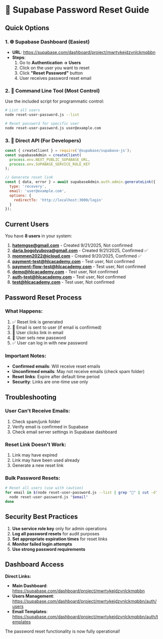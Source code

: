 # 🔐 Supabase Password Reset Guide

## Quick Options

### 1. 🌐 **Supabase Dashboard (Easiest)**
- **URL**: https://supabase.com/dashboard/project/mwrtykejdzvnlckmqbbn
- **Steps**:
  1. Go to **Authentication → Users**
  2. Click on the user you want to reset
  3. Click **"Reset Password"** button
  4. User receives password reset email

### 2. 🔧 **Command Line Tool (Most Control)**
Use the included script for programmatic control:

```bash
# List all users
node reset-user-password.js --list

# Reset password for specific user
node reset-user-password.js user@example.com
```

### 3. 📧 **Direct API (For Developers)**
```javascript
const { createClient } = require('@supabase/supabase-js');
const supabaseAdmin = createClient(
  process.env.NEXT_PUBLIC_SUPABASE_URL,
  process.env.SUPABASE_SERVICE_ROLE_KEY
);

// Generate reset link
const { data, error } = await supabaseAdmin.auth.admin.generateLink({
  type: 'recovery',
  email: 'user@example.com',
  options: {
    redirectTo: 'http://localhost:3000/login'
  }
});
```

## Current Users

You have **8 users** in your system:

1. **hatemgse@gmail.com** - Created 9/21/2025, Not confirmed
2. **daria.bogolyubova@gmail.com** - Created 9/21/2025, Confirmed ✅
3. **mommen2022@icloud.com** - Created 9/20/2025, Confirmed ✅
4. **payment-test@hlcacademy.com** - Test user, Not confirmed
5. **payment-flow-test@hlcacademy.com** - Test user, Not confirmed
6. **demo@hlcacademy.com** - Test user, Not confirmed
7. **auth-test@hlcacademy.com** - Test user, Not confirmed
8. **test@hlcacademy.com** - Test user, Not confirmed

## Password Reset Process

### What Happens:
1. ✅ Reset link is generated
2. 📧 Email is sent to user (if email is confirmed)
3. 🔗 User clicks link in email
4. 🔐 User sets new password
5. ✅ User can log in with new password

### Important Notes:
- **Confirmed emails**: Will receive reset emails
- **Unconfirmed emails**: May not receive emails (check spam folder)
- **Reset links**: Expire after default time period
- **Security**: Links are one-time use only

## Troubleshooting

### User Can't Receive Emails:
1. Check spam/junk folder
2. Verify email is confirmed in Supabase
3. Check email server settings in Supabase dashboard

### Reset Link Doesn't Work:
1. Link may have expired
2. Link may have been used already
3. Generate a new reset link

### Bulk Password Resets:
```bash
# Reset all users (use with caution)
for email in $(node reset-user-password.js --list | grep "📧" | cut -d' ' -f2); do
  node reset-user-password.js "$email"
done
```

## Security Best Practices

1. **Use service role key** only for admin operations
2. **Log all password resets** for audit purposes
3. **Set appropriate expiration times** for reset links
4. **Monitor failed login attempts**
5. **Use strong password requirements**

## Dashboard Access

**Direct Links:**
- **Main Dashboard**: https://supabase.com/dashboard/project/mwrtykejdzvnlckmqbbn
- **Users Management**: https://supabase.com/dashboard/project/mwrtykejdzvnlckmqbbn/auth/users
- **Email Templates**: https://supabase.com/dashboard/project/mwrtykejdzvnlckmqbbn/auth/templates

The password reset functionality is now fully operational!
